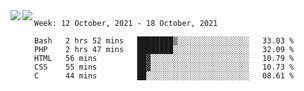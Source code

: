 <a href="https://github.com/anuraghazra/github-readme-stats">
  <img align="left" src="https://github-readme-stats.vercel.app/api?username=Tanesan&count_private=true&show_icons=true" />
</a>
<a href="https://github.com/anuraghazra/github-readme-stats">
  <img align="left" src="https://github-readme-stats.vercel.app/api/top-langs/?username=Tanesan" />
</a>

<!--START_SECTION:waka-->
```text
Week: 12 October, 2021 - 18 October, 2021

Bash   2 hrs 52 mins   ████████▒░░░░░░░░░░░░░░░░   33.03 % 
PHP    2 hrs 47 mins   ████████░░░░░░░░░░░░░░░░░   32.09 % 
HTML   56 mins         ██▓░░░░░░░░░░░░░░░░░░░░░░   10.79 % 
CSS    55 mins         ██▓░░░░░░░░░░░░░░░░░░░░░░   10.73 % 
C      44 mins         ██░░░░░░░░░░░░░░░░░░░░░░░   08.61 % 
```
<!--END_SECTION:waka-->

